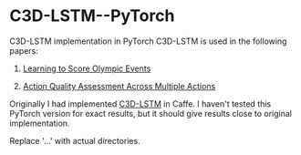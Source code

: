 # C3D-LSTM--PyTorch
C3D-LSTM implementation in PyTorch
C3D-LSTM is used in the following papers:

1. [Learning to Score Olympic Events](https://arxiv.org/abs/1611.05125)

2. [Action Quality Assessment Across Multiple Actions](https://arxiv.org/abs/1812.06367)


Originally I had implemented [C3D-LSTM](https://github.com/ParitoshParmar/LTSOE) in Caffe. I haven't tested this PyTorch version for exact results, but it should give results close to original implementation.

Replace '...' with actual directories.
